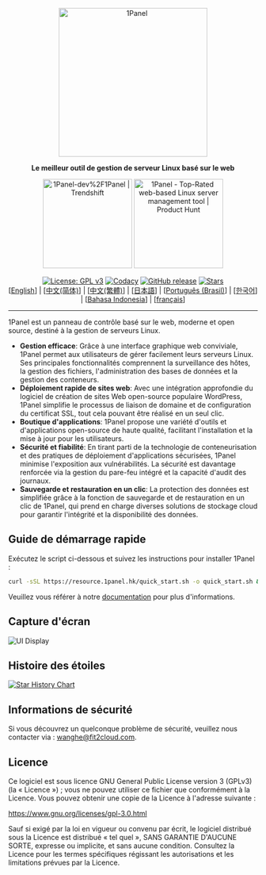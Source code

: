 <p align="center"><a href="https://1panel.hk"><img src="https://resource.1panel.hk/img/1panel-logo.png" alt="1Panel" width="300" /></a></p>
<p align="center"><b>Le meilleur outil de gestion de serveur Linux basé sur le web</b></p>
<p align="center">
  <a href="https://trendshift.io/repositories/2462" target="_blank"><img src="https://trendshift.io/api/badge/repositories/2462" alt="1Panel-dev%2F1Panel | Trendshift" style="width: 180px; height: auto;" /></a>
  <a href="https://www.producthunt.com/posts/1panel?embed=true&utm_source=badge-featured&utm_medium=badge&utm_souce=badge-1panel" target="_blank"><img src="https://api.producthunt.com/widgets/embed-image/v1/featured.svg?post_id=639696&theme=light" alt="1Panel - Top&#0045;Rated&#0032;web&#0045;based&#0032;Linux&#0032;server&#0032;management&#0032;tool | Product Hunt" style="width: 180px; height: auto;" /></a>
</p>
<p align="center">
  <a href="https://www.gnu.org/licenses/gpl-3.0.html"><img src="https://shields.io/github/license/1Panel-dev/1Panel?color=%231890FF" alt="License: GPL v3"></a>
  <a href="https://app.codacy.com/gh/1Panel-dev/1Panel?utm_source=github.com&utm_medium=referral&utm_content=1Panel-dev/1Panel&utm_campaign=Badge_Grade_Dashboard"><img src="https://app.codacy.com/project/badge/Grade/da67574fd82b473992781d1386b937ef" alt="Codacy"></a>
  <a href="https://github.com/1Panel-dev/1Panel/releases"><img src="https://img.shields.io/github/v/release/1Panel-dev/1Panel" alt="GitHub release"></a>
  <a href="https://github.com/1Panel-dev/1Panel"><img src="https://img.shields.io/github/stars/1Panel-dev/1Panel?color=%231890FF&style=flat-square" alt="Stars"></a><br>
  [<a href="/README.md">English</a>] | [<a href="/docs/README.zh-Hans.md">中文(简体)</a>] | [<a href="/docs/README.zh-Hant.md">中文(繁體)</a>] | [<a href="/docs/README.ja.md">日本語</a>] | [<a href="/docs/README.pt-br.md">Português (Brasil)</a>] | [<a href="/docs/README.ko.md">한국어</a>] | [<a href="/docs/README.id.md">Bahasa Indonesia</a>] | [<a href="/docs/README.fr.md">français</a>]
</p>

------------------------------

1Panel est un panneau de contrôle basé sur le web, moderne et open source, destiné à la gestion de serveurs Linux.

- **Gestion efficace**: Grâce à une interface graphique web conviviale, 1Panel permet aux utilisateurs de gérer facilement leurs serveurs Linux. Ses principales fonctionnalités comprennent la surveillance des hôtes, la gestion des fichiers, l'administration des bases de données et la gestion des conteneurs.
- **Déploiement rapide de sites web**: Avec une intégration approfondie du logiciel de création de sites Web open-source populaire WordPress, 1Panel simplifie le processus de liaison de domaine et de configuration du certificat SSL, tout cela pouvant être réalisé en un seul clic.
- **Boutique d'applications**: 1Panel propose une variété d'outils et d'applications open-source de haute qualité, facilitant l'installation et la mise à jour pour les utilisateurs.
- **Sécurité et fiabilité**: En tirant parti de la technologie de conteneurisation et des pratiques de déploiement d'applications sécurisées, 1Panel minimise l'exposition aux vulnérabilités. La sécurité est davantage renforcée via la gestion du pare-feu intégré et la capacité d'audit des journaux.
- **Sauvegarde et restauration en un clic**: La protection des données est simplifiée grâce à la fonction de sauvegarde et de restauration en un clic de 1Panel, qui prend en charge diverses solutions de stockage cloud pour garantir l'intégrité et la disponibilité des données.

## Guide de démarrage rapide

Exécutez le script ci-dessous et suivez les instructions pour installer 1Panel :

```bash
curl -sSL https://resource.1panel.hk/quick_start.sh -o quick_start.sh && bash quick_start.sh
```

Veuillez vous référer à notre [documentation](https://docs.1panel.hk/quick_start/) pour plus d'informations.

## Capture d'écran

![UI Display](https://resource.1panel.hk/img/1panel.png)

## Histoire des étoiles

[![Star History Chart](https://api.star-history.com/svg?repos=1Panel-dev/1Panel&type=Date)](https://star-history.com/#1Panel-dev/1Panel&Date)

## Informations de sécurité

Si vous découvrez un quelconque problème de sécurité, veuillez nous contacter via : wanghe@fit2cloud.com.

## Licence

Ce logiciel est sous licence GNU General Public License version 3 (GPLv3) (la « Licence ») ; vous ne pouvez utiliser ce fichier que conformément à la Licence. Vous pouvez obtenir une copie de la Licence à l'adresse suivante :

<https://www.gnu.org/licenses/gpl-3.0.html>

Sauf si exigé par la loi en vigueur ou convenu par écrit, le logiciel distribué sous la Licence est distribué « tel quel », SANS GARANTIE D'AUCUNE SORTE, expresse ou implicite, et sans aucune condition. Consultez la Licence pour les termes spécifiques régissant les autorisations et les limitations prévues par la Licence.
